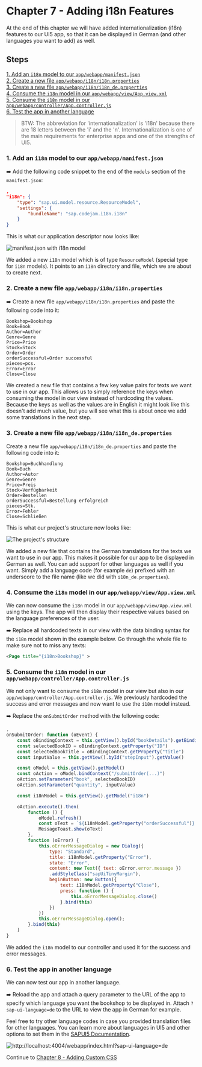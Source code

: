# Chapter 7 - Adding i18n Features

At the end of this chapter we will have added internationalization (i18n) features to our UI5 app, so that it can be displayed in German (and other languages you want to add) as well.

## Steps

[1. Add an `i18n` model to our `app/webapp/manifest.json`](#1-add-an-i18n-model-to-our-appwebappmanifestjson)<br>
[2. Create a new file `app/webapp/i18n/i18n.properties`](#2-create-a-new-file-appwebappi18ni18nproperties)<br>
[3. Create a new file `app/webapp/i18n/i18n_de.properties`](#3-create-a-new-file-appwebappi18ni18ndeproperties)<br>
[4. Consume the `i18n` model in our `app/webapp/view/App.view.xml`](#4-consume-the-i18n-model-in-our-appwebappviewappviewxml)<br>
[5. Consume the `i18n` model in our `app/webapp/controller/App.controller.js`](#5-consume-the-i18n-model-in-our-appwebappcontrollerappcontrollerjs)<br>
[6. Test the app in another language](#6-test-the-app-in-another-language)<br>

> BTW: The abbreviation for 'internationalization' is 'i18n' because there are 18 letters between the 'i' and the 'n'. Internationalization is one of the main requirements for enterprise apps and one of the strengths of UI5.

### 1. Add an `i18n` model to our `app/webapp/manifest.json`

➡️ Add the following code snippet to the end of the `models` section of the `manifest.json`:

```json
,
"i18n": {
    "type": "sap.ui.model.resource.ResourceModel",
    "settings": {
        "bundleName": "sap.codejam.i18n.i18n"
    }
}
```

This is what our application descriptor now looks like:

![manifest.json with i18n model](/chapters/chapter007/chapter007-01.png)

We added a new `i18n` model which is of type `ResourceModel` (special type for `i18n` models). It points to an `i18n` directory and file, which we are about to create next.

### 2. Create a new file `app/webapp/i18n/i18n.properties`

➡️ Create a new file `app/webapp/i18n/i18n.properties` and paste the following code into it:

```properties
Bookshop=Bookshop
Book=Book
Author=Author
Genre=Genre
Price=Price
Stock=Stock
Order=Order
orderSuccessful=Order successful
pieces=pcs.
Error=Error
Close=Close
```

We created a new file that contains a few key value pairs for texts we want to use in our app. This allows us to simply reference the keys when consuming the model in our view instead of hardcoding the values. Because the keys as well as the values are in English it might look like this doesn't add much value, but you will see what this is about once we add some translations in the next step.

### 3. Create a new file `app/webapp/i18n/i18n_de.properties`

Create a new file `app/webapp/i18n/i18n_de.properties` and paste the following code into it:

```properties
Bookshop=Buchhandlung
Book=Buch
Author=Autor
Genre=Genre
Price=Preis
Stock=Verfügbarkeit
Order=Bestellen
orderSuccessful=Bestellung erfolgreich
pieces=Stk.
Error=Fehler
Close=Schließen
```

This is what our project's structure now looks like:

![The project's structure](/chapters/chapter007/chapter007-02.png)

We added a new file that contains the German translations for the texts we want to use in our app. This makes it possible for our app to be displayed in German as well. You can add support for other languages as well if you want. Simply add a language code (for example `de`) prefixed with an underscore to the file name (like we did with `i18n_de.properties`).

### 4. Consume the `i18n` model in our `app/webapp/view/App.view.xml`

We can now consume the `i18n` model in our `app/webapp/view/App.view.xml` using the keys. The app will then display their respective values based on the language preferences of the user.

➡️ Replace all hardcoded texts in our view with the data binding syntax for the `i18n` model shown in the example below. Go through the whole file to make sure not to miss any texts:

```xml
<Page title="{i18n>Bookshop}" >
```

### 5. Consume the `i18n` model in our `app/webapp/controller/App.controller.js`

We not only want to consume the `i18n` model in our view but also in our `app/webapp/controller/App.controller.js`. We previously hardcoded the success and error messages and now want to use the `i18n` model instead.

➡️ Replace the `onSubmitOrder` method with the following code:

```javascript
,
onSubmitOrder: function (oEvent) {
    const oBindingContext = this.getView().byId("bookDetails").getBindingContext()
    const selectedBookID = oBindingContext.getProperty("ID")
    const selectedBookTitle = oBindingContext.getProperty("title")
    const inputValue = this.getView().byId("stepInput").getValue()

    const oModel = this.getView().getModel()
    const oAction = oModel.bindContext("/submitOrder(...)")
    oAction.setParameter("book", selectedBookID)
    oAction.setParameter("quantity", inputValue)

    const i18nModel = this.getView().getModel("i18n")

    oAction.execute().then(
        function () {
            oModel.refresh()
            const oText = `${i18nModel.getProperty("orderSuccessful")} (${selectedBookTitle}, ${inputValue} ${i18nModel.getProperty("pieces")})`
            MessageToast.show(oText)
        },
        function (oError) {
            this.oErrorMessageDialog = new Dialog({
                type: "Standard",
                title: i18nModel.getProperty("Error"),
                state: "Error",
                content: new Text({ text: oError.error.message })
                .addStyleClass("sapUiTinyMargin"),
                beginButton: new Button({
                    text: i18nModel.getProperty("Close"),
                    press: function () {
                        this.oErrorMessageDialog.close()
                    }.bind(this)
                })
            })
            this.oErrorMessageDialog.open();
        }.bind(this)
    )
}
```

We added the `i18n` model to our controller and used it for the success and error messages.

### 6. Test the app in another language

We can now test our app in another language.

➡️ Reload the app and attach a query parameter to the URL of the app to specify which language you want the bookshop to be displayed in. Attach `?sap-ui-language=de` to the URL to view the app in German for example.

Feel free to try other language codes in case you provided translation files for other languages. You can learn more about languages in UI5 and other options to set them in the [SAPUI5 Documentation](https://sapui5.hana.ondemand.com/#/topic/91f21f176f4d1014b6dd926db0e91070).

![http://localhost:4004/webapp/index.html?sap-ui-language=de](/chapters/chapter007/chapter007-result.png)

Continue to [Chapter 8 - Adding Custom CSS](/chapters/chapter008)

